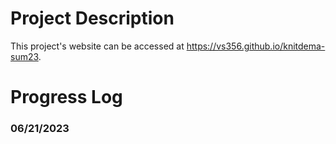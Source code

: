# Project Description
This project's website can be accessed at https://vs356.github.io/knitdema-sum23.

# Progress Log
### 06/21/2023
